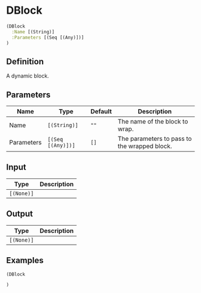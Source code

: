 # DBlock

```clojure
(DBlock
  :Name [(String)]
  :Parameters [(Seq [(Any)])]
)
```

## Definition
A dynamic block.

## Parameters
| Name | Type | Default | Description |
|------|------|---------|-------------|
| Name | `[(String)]` | `""` | The name of the block to wrap. |
| Parameters | `[(Seq [(Any)])]` | `[]` | The parameters to pass to the wrapped block. |


## Input
| Type | Description |
|------|-------------|
| `[(None)]` |  |


## Output
| Type | Description |
|------|-------------|
| `[(None)]` |  |


## Examples

```clojure
(DBlock

)
```
